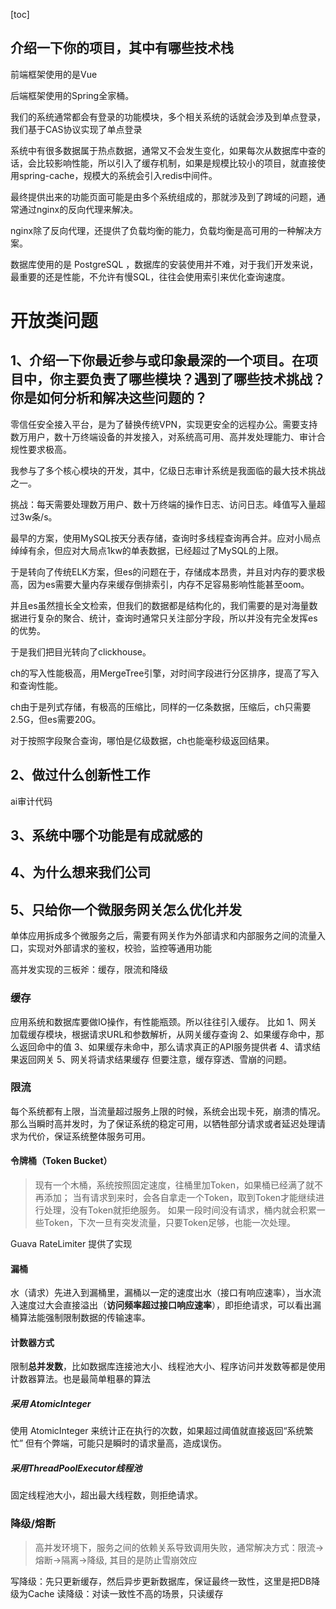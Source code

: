 [toc]

## 介绍一下你的项目，其中有哪些技术栈

前端框架使用的是Vue

后端框架使用的Spring全家桶。

我们的系统通常都会有登录的功能模块，多个相关系统的话就会涉及到单点登录，我们基于CAS协议实现了单点登录

系统中有很多数据属于热点数据，通常又不会发生变化，如果每次从数据库中查的话，会比较影响性能，所以引入了缓存机制，如果是规模比较小的项目，就直接使用spring-cache，规模大的系统会引入redis中间件。

最终提供出来的功能页面可能是由多个系统组成的，那就涉及到了跨域的问题，通常通过nginx的反向代理来解决。

nginx除了反向代理，还提供了负载均衡的能力，负载均衡是高可用的一种解决方案。

数据库使用的是 PostgreSQL ，数据库的安装使用并不难，对于我们开发来说，最重要的还是性能，不允许有慢SQL，往往会使用索引来优化查询速度。







# 开放类问题

## 1、介绍一下你最近参与或印象最深的一个项目。在项目中，你主要负责了哪些模块？遇到了哪些技术挑战？你是如何分析和解决这些问题的？

零信任安全接入平台，是为了替换传统VPN，实现更安全的远程办公。需要支持数万用户，数十万终端设备的并发接入，对系统高可用、高并发处理能力、审计合规性要求极高。

我参与了多个核心模块的开发，其中，亿级日志审计系统是我面临的最大技术挑战之一。

挑战：每天需要处理数万用户、数十万终端的操作日志、访问日志。峰值写入量超过3w条/s。

最早的方案，使用MySQL按天分表存储，查询时多线程查询再合并。应对小局点绰绰有余，但应对大局点1kw的单表数据，已经超过了MySQL的上限。

于是转向了传统ELK方案，但es的问题在于，存储成本昂贵，并且对内存的要求极高，因为es需要大量内存来缓存倒排索引，内存不足容易影响性能甚至oom。

并且es虽然擅长全文检索，但我们的数据都是结构化的，我们需要的是对海量数据进行复杂的聚合、统计，查询时通常只关注部分字段，所以并没有完全发挥es的优势。

于是我们把目光转向了clickhouse。

ch的写入性能极高，用MergeTree引擎，对时间字段进行分区排序，提高了写入和查询性能。

ch由于是列式存储，有极高的压缩比，同样的一亿条数据，压缩后，ch只需要2.5G，但es需要20G。

对于按照字段聚合查询，哪怕是亿级数据，ch也能毫秒级返回结果。





## 2、做过什么创新性工作

ai审计代码

## 3、系统中哪个功能是有成就感的

## 4、为什么想来我们公司

## 5、只给你一个微服务网关怎么优化并发

单体应用拆成多个微服务之后，需要有网关作为外部请求和内部服务之间的流量入口，实现对外部请求的鉴权，校验，监控等通用功能

高并发实现的三板斧：缓存，限流和降级

### 缓存

应用系统和数据库要做IO操作，有性能瓶颈。所以往往引入缓存。
比如
1、网关加载缓存模块，根据请求URL和参数解析，从网关缓存查询
2、如果缓存命中，那么返回命中的值
3、如果缓存未命中，那么请求真正的API服务提供者
4、请求结果返回网关
5、网关将请求结果缓存
但要注意，缓存穿透、雪崩的问题。

### 限流

每个系统都有上限，当流量超过服务上限的时候，系统会出现卡死，崩溃的情况。
那么当瞬时高并发时，为了保证系统的稳定可用，以牺牲部分请求或者延迟处理请求为代价，保证系统整体服务可用。

#### 令牌桶（Token Bucket）

> 现有一个木桶，系统按照固定速度，往桶里加Token，如果桶已经满了就不再添加；
> 当有请求到来时，会各自拿走一个Token，取到Token才能继续进行处理，没有Token就拒绝服务。
> 如果一段时间没有请求，桶内就会积累一些Token，下次一旦有突发流量，只要Token足够，也能一次处理。

Guava RateLimiter 提供了实现

#### 漏桶

水（请求）先进入到漏桶里，漏桶以一定的速度出水（接口有响应速率），当水流入速度过大会直接溢出（**访问频率超过接口响应速率**），即拒绝请求，可以看出漏桶算法能强制限制数据的传输速率。

#### 计数器方式

限制**总并发数**，比如数据库连接池大小、线程池大小、程序访问并发数等都是使用计数器算法。也是最简单粗暴的算法

##### 采用 AtomicInteger

使用 AtomicInteger 来统计正在执行的次数，如果超过阈值就直接返回“系统繁忙”
但有个弊端，可能只是瞬时的请求量高，造成误伤。

##### 采用ThreadPoolExecutor线程池

固定线程池大小，超出最大线程数，则拒绝请求。

### 降级/熔断

> 高并发环境下，服务之间的依赖关系导致调用失败，通常解决方式：限流->熔断->隔离->降级, 其目的是防止雪崩效应

写降级：先只更新缓存，然后异步更新数据库，保证最终一致性，这里是把DB降级为Cache
读降级：对读一致性不高的场景，只读缓存
